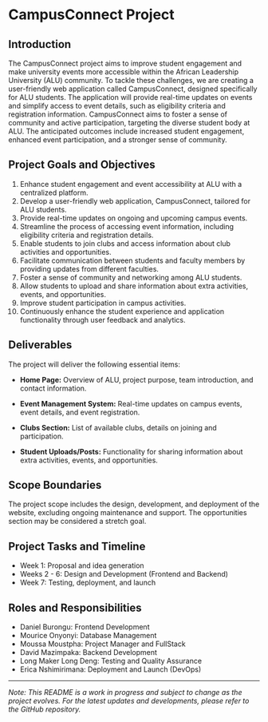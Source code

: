 # CampusConnect Project

## Introduction

The CampusConnect project aims to improve student engagement and make university events more accessible within the African Leadership University (ALU) community. To tackle these challenges, we are creating a user-friendly web application called CampusConnect, designed specifically for ALU students. The application will provide real-time updates on events and simplify access to event details, such as eligibility criteria and registration information. CampusConnect aims to foster a sense of community and active participation, targeting the diverse student body at ALU. The anticipated outcomes include increased student engagement, enhanced event participation, and a stronger sense of community.

## Project Goals and Objectives

1. Enhance student engagement and event accessibility at ALU with a centralized platform.
2. Develop a user-friendly web application, CampusConnect, tailored for ALU students.
3. Provide real-time updates on ongoing and upcoming campus events.
4. Streamline the process of accessing event information, including eligibility criteria and registration details.
5. Enable students to join clubs and access information about club activities and opportunities.
6. Facilitate communication between students and faculty members by providing updates from different faculties.
7. Foster a sense of community and networking among ALU students.
8. Allow students to upload and share information about extra activities, events, and opportunities.
9. Improve student participation in campus activities.
10. Continuously enhance the student experience and application functionality through user feedback and analytics.

## Deliverables

The project will deliver the following essential items:

- **Home Page:** Overview of ALU, project purpose, team introduction, and contact information.

- **Event Management System:** Real-time updates on campus events, event details, and event registration.

- **Clubs Section:** List of available clubs, details on joining and participation.

- **Student Uploads/Posts:** Functionality for sharing information about extra activities, events, and opportunities.

## Scope Boundaries

The project scope includes the design, development, and deployment of the website, excluding ongoing maintenance and support. The opportunities section may be considered a stretch goal.

## Project Tasks and Timeline

- Week 1: Proposal and idea generation
- Weeks 2 - 6: Design and Development (Frontend and Backend)
- Week 7: Testing, deployment, and launch

## Roles and Responsibilities

- Daniel Burongu: Frontend Development
- Mourice Onyonyi: Database Management
- Moussa Moustpha: Project Manager and FullStack
- David Mazimpaka: Backend Development
- Long Maker Long Deng: Testing and Quality Assurance
- Erica Nshimirimana: Deployment and Launch (DevOps)

---

*Note: This README is a work in progress and subject to change as the project evolves. For the latest updates and developments, please refer to the GitHub repository.*
